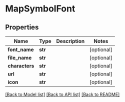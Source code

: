 # MapSymbolFont

## Properties
Name | Type | Description | Notes
------------ | ------------- | ------------- | -------------
**font_name** | **str** |  | [optional] 
**file_name** | **str** |  | [optional] 
**characters** | **str** |  | [optional] 
**url** | **str** |  | [optional] 
**icon** | **str** |  | [optional] 

[[Back to Model list]](../README.md#documentation-for-models) [[Back to API list]](../README.md#documentation-for-api-endpoints) [[Back to README]](../README.md)

